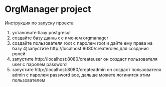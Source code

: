 # OrgManager project

Инструкция по запуску проекта
1) установите базу postgresql
2) создайте базу данных с именем orgmanager
3) создайте пользователя root с паролем root и дайте ему права на базу
4)запустите http://localhost:8080/createroles для создания ролей
5) запустите http://localhost:8080/createuser он создаст пользователя user c паролем password
6) запустите http://localhost:8080/createadmin он создаст пользователя admin c паролем password
все, дальше можете логинится этим пользователем